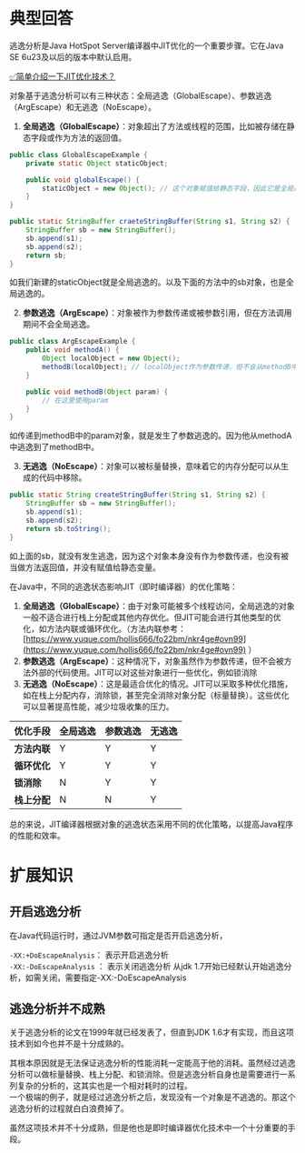 # 典型回答

逃逸分析是Java HotSpot Server编译器中JIT优化的一个重要步骤。它在Java SE 6u23及以后的版本中默认启用。

[✅简单介绍一下JIT优化技术？](https://www.yuque.com/hollis666/fo22bm/nkr4ge?view=doc_embed)

对象基于逃逸分析可以有三种状态：全局逃逸（GlobalEscape）、参数逃逸（ArgEscape）和无逃逸（NoEscape）。

1. **全局逃逸（GlobalEscape）**：对象超出了方法或线程的范围，比如被存储在静态字段或作为方法的返回值。

```java
public class GlobalEscapeExample {
    private static Object staticObject;

    public void globalEscape() {
        staticObject = new Object(); // 这个对象赋值给静态字段，因此它是全局逃逸的
    }
}

public static StringBuffer craeteStringBuffer(String s1, String s2) {
    StringBuffer sb = new StringBuffer();
    sb.append(s1);
    sb.append(s2);
    return sb;
}
```

如我们新建的staticObject就是全局逃逸的。以及下面的方法中的sb对象，也是全局逃逸的。

2. **参数逃逸（ArgEscape）**：对象被作为参数传递或被参数引用，但在方法调用期间不会全局逃逸。

```java
public class ArgEscapeExample {
    public void methodA() {
        Object localObject = new Object();
        methodB(localObject); // localObject作为参数传递，但不会从methodB中逃逸
    }

    public void methodB(Object param) {
        // 在这里使用param
    }
}
```

如传递到methodB中的param对象，就是发生了参数逃逸的。因为他从methodA中逃逸到了methodB中。

3. **无逃逸（NoEscape）**：对象可以被标量替换，意味着它的内存分配可以从生成的代码中移除。

```java
public static String createStringBuffer(String s1, String s2) {
    StringBuffer sb = new StringBuffer();
    sb.append(s1);
    sb.append(s2);
    return sb.toString();
}
```

如上面的sb，就没有发生逃逸，因为这个对象本身没有作为参数传递，也没有被当做方法返回值，并没有赋值给静态变量。

在Java中，不同的逃逸状态影响JIT（即时编译器）的优化策略：

1. **全局逃逸（GlobalEscape）**：由于对象可能被多个线程访问，全局逃逸的对象一般不适合进行栈上分配或其他内存优化。但JIT可能会进行其他类型的优化，如方法内联或循环优化。（方法内联参考：[https://www.yuque.com/hollis666/fo22bm/nkr4ge#ovn99](https://www.yuque.com/hollis666/fo22bm/nkr4ge#ovn99) ）
2. **参数逃逸（ArgEscape）**：这种情况下，对象虽然作为参数传递，但不会被方法外部的代码使用。JIT可以对这些对象进行一些优化，例如锁消除
3. **无逃逸（NoEscape）**：这是最适合优化的情况。JIT可以采取多种优化措施，如在栈上分配内存，消除锁，甚至完全消除对象分配（标量替换）。这些优化可以显著提高性能，减少垃圾收集的压力。

| **优化手段** | **全局逃逸** | **参数逃逸** | **无逃逸** |
| --- | --- | --- | --- |
| **方法内联** | Y | Y | Y |
| **循环优化** | Y | Y | Y |
| **锁消除** | N | Y | Y |
| **栈上分配** | N | N | Y |


总的来说，JIT编译器根据对象的逃逸状态采用不同的优化策略，以提高Java程序的性能和效率。

# 扩展知识

## 开启逃逸分析

在Java代码运行时，通过JVM参数可指定是否开启逃逸分析，

`-XX:+DoEscapeAnalysis`： 表示开启逃逸分析<br />`-XX:-DoEscapeAnalysis` ： 表示关闭逃逸分析 从jdk 1.7开始已经默认开始逃逸分析，如需关闭，需要指定-XX:-DoEscapeAnalysis

## 逃逸分析并不成熟
关于逃逸分析的论文在1999年就已经发表了，但直到JDK 1.6才有实现，而且这项技术到如今也并不是十分成熟的。

其根本原因就是无法保证逃逸分析的性能消耗一定能高于他的消耗。虽然经过逃逸分析可以做标量替换、栈上分配、和锁消除。但是逃逸分析自身也是需要进行一系列复杂的分析的，这其实也是一个相对耗时的过程。<br />一个极端的例子，就是经过逃逸分析之后，发现没有一个对象是不逃逸的。那这个逃逸分析的过程就白白浪费掉了。

虽然这项技术并不十分成熟，但是他也是即时编译器优化技术中一个十分重要的手段。

